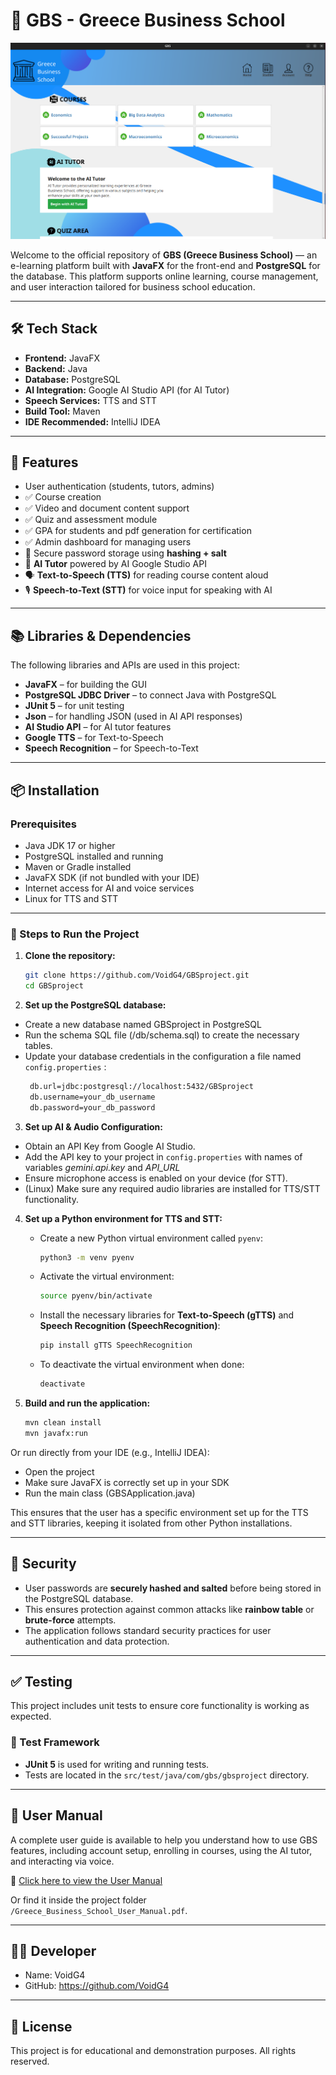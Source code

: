 # 📘 GBS - Greece Business School
![Home Page](src/main/resources/homepage.png)

Welcome to the official repository of **GBS (Greece Business School)** — an e-learning platform built with **JavaFX** for the front-end and **PostgreSQL** for the database. This platform supports online learning, course management, and user interaction tailored for business school education.

---

## 🛠️ Tech Stack

- **Frontend:** JavaFX
- **Backend:** Java
- **Database:** PostgreSQL
- **AI Integration:** Google AI Studio API (for AI Tutor)
- **Speech Services:** TTS and STT
- **Build Tool:** Maven
- **IDE Recommended:** IntelliJ IDEA

---

## 🚀 Features

- User authentication (students, tutors, admins)
- ✅ Course creation
- ✅ Video and document content support
- ✅ Quiz and assessment module
- ✅ GPA for students and pdf generation for certification
- ✅ Admin dashboard for managing users
- 🔐 Secure password storage using **hashing + salt**
- 🤖 **AI Tutor** powered by AI Google Studio API
- 🗣️ **Text-to-Speech (TTS)** for reading course content aloud
- 🎙️ **Speech-to-Text (STT)** for voice input for speaking with AI

---

## 📚 Libraries & Dependencies

The following libraries and APIs are used in this project:

- **JavaFX** – for building the GUI
- **PostgreSQL JDBC Driver** – to connect Java with PostgreSQL
- **JUnit 5** – for unit testing
- **Json** – for handling JSON (used in AI API responses)
- **AI Studio API** – for AI tutor features
- **Google TTS** – for Text-to-Speech
- **Speech Recognition** – for Speech-to-Text

---

## 📦 Installation

### Prerequisites

- Java JDK 17 or higher
- PostgreSQL installed and running
- Maven or Gradle installed
- JavaFX SDK (if not bundled with your IDE)
- Internet access for AI and voice services
- Linux for TTS and STT

---

### 🧩 Steps to Run the Project

1. **Clone the repository:**

   ```bash
   git clone https://github.com/VoidG4/GBSproject.git
   cd GBSproject
    ```

2. **Set up the PostgreSQL database:**
- Create a new database named GBSproject in PostgreSQL
- Run the schema SQL file (/db/schema.sql) to create the necessary tables.
- Update your database credentials in the configuration a file named `config.properties` :
   ```bash
    db.url=jdbc:postgresql://localhost:5432/GBSproject
    db.username=your_db_username
    db.password=your_db_password
    ```

3. **Set up AI & Audio Configuration:**
- Obtain an API Key from Google AI Studio.
- Add the API key to your project in `config.properties` with names of variables *gemini.api.key* and *API_URL*
- Ensure microphone access is enabled on your device (for STT).
- (Linux) Make sure any required audio libraries are installed for TTS/STT functionality.

4. **Set up a Python environment for TTS and STT:**

    - Create a new Python virtual environment called `pyenv`:

      ```bash
      python3 -m venv pyenv
      ```

    - Activate the virtual environment:
      ```bash
      source pyenv/bin/activate
      ```

    - Install the necessary libraries for **Text-to-Speech (gTTS)** and **Speech Recognition (SpeechRecognition)**:

      ```bash
      pip install gTTS SpeechRecognition
      ```

    - To deactivate the virtual environment when done:

      ```bash
      deactivate
      ```

2. **Build and run the application:**
    ```bash
    mvn clean install
    mvn javafx:run
    ```

Or run directly from your IDE (e.g., IntelliJ IDEA):
- Open the project
- Make sure JavaFX is correctly set up in your SDK
- Run the main class (GBSApplication.java)

This ensures that the user has a specific environment set up for the TTS and STT libraries, keeping it isolated from other Python installations.

---

## 🔐 Security

- User passwords are **securely hashed and salted** before being stored in the PostgreSQL database.
- This ensures protection against common attacks like **rainbow table** or **brute-force** attempts.
- The application follows standard security practices for user authentication and data protection.

---

## ✅ Testing

This project includes unit tests to ensure core functionality is working as expected.

### 🧪 Test Framework

- **JUnit 5** is used for writing and running tests.
- Tests are located in the `src/test/java/com/gbs/gbsproject` directory.

---

## 📖 User Manual

A complete user guide is available to help you understand how to use GBS features, including account setup, enrolling in courses, using the AI tutor, and interacting via voice.

📄 [Click here to view the User Manual](./Greece_Business_School_User_Manual.pdf)

Or find it inside the project folder `/Greece_Business_School_User_Manual.pdf`.

---

## 👨‍💻 Developer
- Name: VoidG4
- GitHub: https://github.com/VoidG4

---

## 📝 License
This project is for educational and demonstration purposes. All rights reserved.